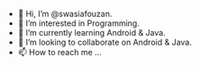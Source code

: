 - 👋 Hi, I’m @swasiafouzan.
- 👀 I’m interested in Programming.
- 🌱 I’m currently learning Android & Java.
- 💞️ I’m looking to collaborate on Android & Java.
- 📫 How to reach me ...

<!---
swasiafouzan/swasiafouzan is a ✨ special ✨ repository because its `README.md` (this file) appears on your GitHub profile.
You can click the Preview link to take a look at your changes.
--->
